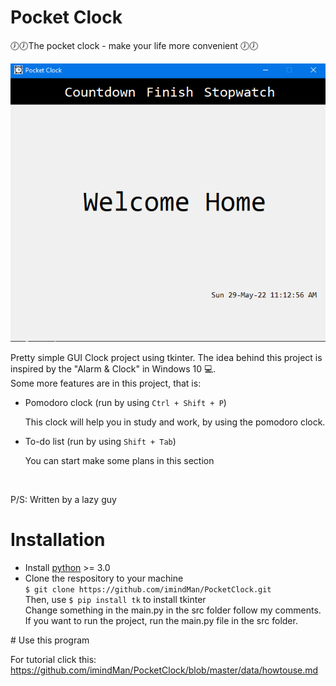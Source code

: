 # Pocket Clock

🕖🕖The pocket clock - make your life more convenient 🕖🕖<br>

<img src=".\data\screen.png" alt="Screen sample" />

Pretty simple GUI Clock project using tkinter. The idea behind this project is inspired by the "Alarm & Clock" in Windows 10 💻. <br>
Some more features are in this project, that is:

<ul>

  <li>Pomodoro clock (run by using <code>Ctrl + Shift + P</code>)</li>
  <p>This clock will help you in study and work, by using the pomodoro clock.</p>
  <li>To-do list (run by using <code>Shift + Tab</code>)</li>
  <p>You can start make some plans in this section</p>
</ul><br>
<p>P/S: Written by a lazy guy</p>

# Installation

<ul>

  <li>Install <a href="https://www.python.org/downloads/">python</a> >= 3.0</li>
  <li>Clone the respository to your machine</li>
  <code>$ git clone https://github.com/imindMan/PocketClock.git</code><br>
  Then, use <code>$ pip install tk</code> to install tkinter<br>
  Change something in the main.py in the src folder follow my comments. <br/>
  If you want to run the project, run the main.py file in the src folder.
</ul>
# Use this program

For tutorial click this: https://github.com/imindMan/PocketClock/blob/master/data/howtouse.md
